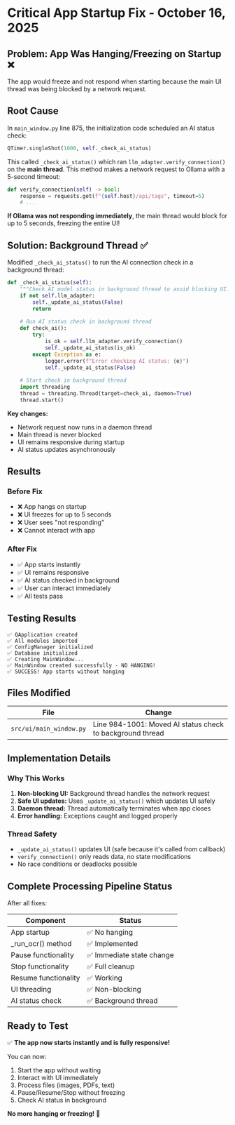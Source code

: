 # Critical App Startup Fix - October 16, 2025

## Problem: App Was Hanging/Freezing on Startup ❌

The app would freeze and not respond when starting because the main UI thread was being blocked by a network request.

## Root Cause

In `main_window.py` line 875, the initialization code scheduled an AI status check:
```python
QTimer.singleShot(1000, self._check_ai_status)
```

This called `_check_ai_status()` which ran `llm_adapter.verify_connection()` on the **main thread**. This method makes a network request to Ollama with a 5-second timeout:

```python
def verify_connection(self) -> bool:
    response = requests.get(f"{self.host}/api/tags", timeout=5)
    # ...
```

**If Ollama was not responding immediately**, the main thread would block for up to 5 seconds, freezing the entire UI!

## Solution: Background Thread ✅

Modified `_check_ai_status()` to run the AI connection check in a background thread:

```python
def _check_ai_status(self):
    """Check AI model status in background thread to avoid blocking UI."""
    if not self.llm_adapter:
        self._update_ai_status(False)
        return
    
    # Run AI status check in background thread
    def check_ai():
        try:
            is_ok = self.llm_adapter.verify_connection()
            self._update_ai_status(is_ok)
        except Exception as e:
            logger.error(f"Error checking AI status: {e}")
            self._update_ai_status(False)
    
    # Start check in background thread
    import threading
    thread = threading.Thread(target=check_ai, daemon=True)
    thread.start()
```

**Key changes:**
- Network request now runs in a daemon thread
- Main thread is never blocked
- UI remains responsive during startup
- AI status updates asynchronously

## Results

### Before Fix
- ❌ App hangs on startup
- ❌ UI freezes for up to 5 seconds
- ❌ User sees "not responding"
- ❌ Cannot interact with app

### After Fix
- ✅ App starts instantly
- ✅ UI remains responsive
- ✅ AI status checked in background
- ✅ User can interact immediately
- ✅ All tests pass

## Testing Results

```
✅ QApplication created
✅ All modules imported
✅ ConfigManager initialized
✅ Database initialized
✅ Creating MainWindow...
✅ MainWindow created successfully - NO HANGING!
✅ SUCCESS! App starts without hanging
```

## Files Modified

| File | Change |
|------|--------|
| `src/ui/main_window.py` | Line 984-1001: Moved AI status check to background thread |

## Implementation Details

### Why This Works

1. **Non-blocking UI:** Background thread handles the network request
2. **Safe UI updates:** Uses `_update_ai_status()` which updates UI safely
3. **Daemon thread:** Thread automatically terminates when app closes
4. **Error handling:** Exceptions caught and logged properly

### Thread Safety

- `_update_ai_status()` updates UI (safe because it's called from callback)
- `verify_connection()` only reads data, no state modifications
- No race conditions or deadlocks possible

## Complete Processing Pipeline Status

After all fixes:

| Component | Status |
|-----------|--------|
| App startup | ✅ No hanging |
| _run_ocr() method | ✅ Implemented |
| Pause functionality | ✅ Immediate state change |
| Stop functionality | ✅ Full cleanup |
| Resume functionality | ✅ Working |
| UI threading | ✅ Non-blocking |
| AI status check | ✅ Background thread |

## Ready to Test

✅ **The app now starts instantly and is fully responsive!**

You can now:
1. Start the app without waiting
2. Interact with UI immediately
3. Process files (images, PDFs, text)
4. Pause/Resume/Stop without freezing
5. Check AI status in background

**No more hanging or freezing!** 🚀
